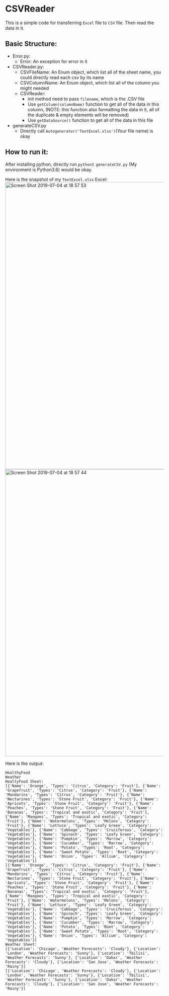# CSVReader

This is a simple code for transferring `Excel` file to `CSV` file.
Then read the data in it.

## Basic Structure:
- Error.py: 
  - Error: An exception for error in it
- CSVReader.py:
  - CSVFileName: An Enum object, which list all of the sheet name, you could directly read each csv by its name
  - CSVColumnName: An Enum object, which list all of the column you might needed
  - CSVReader: 
    - init method need to pass `filename`, which is the .CSV file
    - Use `getColumn(columnName)` function to get all of the data in this column, (NOTE: this function also formatting the data in it, all of the duplicate & empty elements will be removed)
    - Use `getDataSource()` function to get all of the data in this file
- generateCSV.py
  - Directly call `Autogenerator('TextExcel.xlsx')`(Your file name) is okay
 
## How to run it:
After installing python, directly run `python3 generateCSV.py` (My environment is Python3.6) would be okay.

Here is the snapshot of my `TextExcel.xlsx` Excel:
<img width="913" alt="Screen Shot 2019-07-04 at 18 57 53" src="https://user-images.githubusercontent.com/19393071/60658451-3009bd00-9e8e-11e9-818c-2435dc29de87.png">
<img width="913" alt="Screen Shot 2019-07-04 at 18 57 44" src="https://user-images.githubusercontent.com/19393071/60658453-3009bd00-9e8e-11e9-8a6c-e4855d30ad81.png">

Here is the output:
```
HealthyFood
Weather
HealtyFood Sheet: 
[{'Name': 'Orange', 'Types': 'Citrus', 'Category': 'Fruit'}, {'Name': 'Grapefruit', 'Types': 'Citrus', 'Category': 'Fruit'}, {'Name': 'Mandarins', 'Types': 'Citrus', 'Category': 'Fruit'}, {'Name': 'Nectarines', 'Types': 'Stone Fruit', 'Category': 'Fruit'}, {'Name': 'Apricots', 'Types': 'Stone Fruit', 'Category': 'Fruit'}, {'Name': 'Peaches', 'Types': 'Stone Fruit', 'Category': 'Fruit'}, {'Name': 'Bananas', 'Types': 'Tropical and exotic', 'Category': 'Fruit'}, {'Name': 'Mangoes', 'Types': 'Tropical and exotic', 'Category': 'Fruit'}, {'Name': 'Watermelons', 'Types': 'Melons', 'Category': 'Fruit'}, {'Name': 'Lettuce', 'Types': 'Leafy Green', 'Category': 'Vegetables'}, {'Name': 'Cabbage', 'Types': 'Cruciferous', 'Category': 'Vegetables'}, {'Name': 'Spinach', 'Types': 'Leafy Green', 'Category': 'Vegetables'}, {'Name': 'Pumpkin', 'Types': 'Marrow', 'Category': 'Vegetables'}, {'Name': 'Cucumber', 'Types': 'Marrow', 'Category': 'Vegetables'}, {'Name': 'Potato', 'Types': 'Root', 'Category': 'Vegetables'}, {'Name': 'Sweet Potato', 'Types': 'Root', 'Category': 'Vegetables'}, {'Name': 'Onion', 'Types': 'Allium', 'Category': 'Vegetables'}]
[{'Name': 'Orange', 'Types': 'Citrus', 'Category': 'Fruit'}, {'Name': 'Grapefruit', 'Types': 'Citrus', 'Category': 'Fruit'}, {'Name': 'Mandarins', 'Types': 'Citrus', 'Category': 'Fruit'}, {'Name': 'Nectarines', 'Types': 'Stone Fruit', 'Category': 'Fruit'}, {'Name': 'Apricots', 'Types': 'Stone Fruit', 'Category': 'Fruit'}, {'Name': 'Peaches', 'Types': 'Stone Fruit', 'Category': 'Fruit'}, {'Name': 'Bananas', 'Types': 'Tropical and exotic', 'Category': 'Fruit'}, {'Name': 'Mangoes', 'Types': 'Tropical and exotic', 'Category': 'Fruit'}, {'Name': 'Watermelons', 'Types': 'Melons', 'Category': 'Fruit'}, {'Name': 'Lettuce', 'Types': 'Leafy Green', 'Category': 'Vegetables'}, {'Name': 'Cabbage', 'Types': 'Cruciferous', 'Category': 'Vegetables'}, {'Name': 'Spinach', 'Types': 'Leafy Green', 'Category': 'Vegetables'}, {'Name': 'Pumpkin', 'Types': 'Marrow', 'Category': 'Vegetables'}, {'Name': 'Cucumber', 'Types': 'Marrow', 'Category': 'Vegetables'}, {'Name': 'Potato', 'Types': 'Root', 'Category': 'Vegetables'}, {'Name': 'Sweet Potato', 'Types': 'Root', 'Category': 'Vegetables'}, {'Name': 'Onion', 'Types': 'Allium', 'Category': 'Vegetables'}]
Weather Sheet: 
[{'Location': 'Chicago', 'Weather Forecasts': 'Cloudy'}, {'Location': 'London', 'Weather Forecasts': 'Sunny'}, {'Location': 'Tbilisi', 'Weather Forecasts': 'Sunny'}, {'Location': 'Dakar', 'Weather Forecasts': 'Cloudy'}, {'Location': 'San Jose', 'Weather Forecasts': 'Rainy'}]
[{'Location': 'Chicago', 'Weather Forecasts': 'Cloudy'}, {'Location': 'London', 'Weather Forecasts': 'Sunny'}, {'Location': 'Tbilisi', 'Weather Forecasts': 'Sunny'}, {'Location': 'Dakar', 'Weather Forecasts': 'Cloudy'}, {'Location': 'San Jose', 'Weather Forecasts': 'Rainy'}]
```
